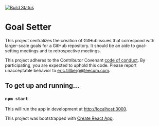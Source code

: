 [![Build
Status](https://semaphoreci.com/api/v1/thrillberg/goal-setter/branches/production/badge.svg)](https://semaphoreci.com/thrillberg/goal-setter)

# Goal Setter

This project centralizes the creation of GitHub issues that correspond with
larger-scale goals for a GitHub repository. It should be an aide to goal-setting
meetings and to retrospective meetings.

This project adheres to the Contributor Covenant
[code of
conduct](https://github.com/TEECOM/goal-setter/blob/production/CODE_OF_CONDUCT.md).
By participating, you are expected to uphold this code. Please report
unacceptable behavior to
[eric.tillberg@teecom.com](mailto:eric.tillberg@teecom.com).

## To get up and running...

### `npm start`

This will run the app in development at
[http://localhost:3000](http://localhost:3000).

This project was bootstrapped with [Create React App](https://github.com/facebook/create-react-app).

